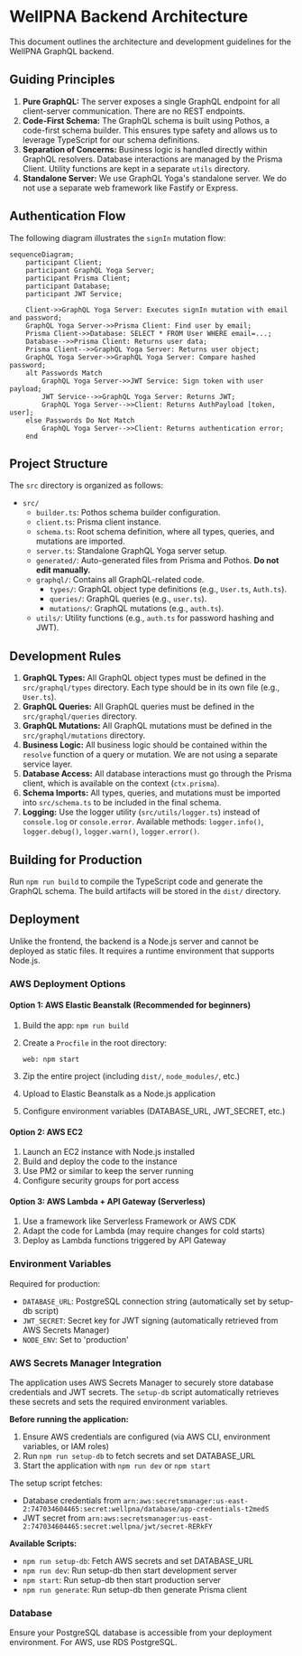 # WellPNA Backend Architecture

This document outlines the architecture and development guidelines for the WellPNA GraphQL backend.

## Guiding Principles

1. **Pure GraphQL:** The server exposes a single GraphQL endpoint for all client-server communication. There are no REST endpoints.
2. **Code-First Schema:** The GraphQL schema is built using Pothos, a code-first schema builder. This ensures type safety and allows us to leverage TypeScript for our schema definitions.
3. **Separation of Concerns:** Business logic is handled directly within GraphQL resolvers. Database interactions are managed by the Prisma Client. Utility functions are kept in a separate `utils` directory.
4. **Standalone Server:** We use GraphQL Yoga's standalone server. We do not use a separate web framework like Fastify or Express.

## Authentication Flow

The following diagram illustrates the `signIn` mutation flow:

```mermaid
sequenceDiagram;
    participant Client;
    participant GraphQL Yoga Server;
    participant Prisma Client;
    participant Database;
    participant JWT Service;

    Client->>GraphQL Yoga Server: Executes signIn mutation with email and password;
    GraphQL Yoga Server->>Prisma Client: Find user by email;
    Prisma Client->>Database: SELECT * FROM User WHERE email=...;
    Database-->>Prisma Client: Returns user data;
    Prisma Client-->>GraphQL Yoga Server: Returns user object;
    GraphQL Yoga Server->>GraphQL Yoga Server: Compare hashed password;
    alt Passwords Match
        GraphQL Yoga Server->>JWT Service: Sign token with user payload;
        JWT Service-->>GraphQL Yoga Server: Returns JWT;
        GraphQL Yoga Server-->>Client: Returns AuthPayload [token, user];
    else Passwords Do Not Match
        GraphQL Yoga Server-->>Client: Returns authentication error;
    end
```

## Project Structure

The `src` directory is organized as follows:

- `src/`
  - `builder.ts`: Pothos schema builder configuration.
  - `client.ts`: Prisma client instance.
  - `schema.ts`: Root schema definition, where all types, queries, and mutations are imported.
  - `server.ts`: Standalone GraphQL Yoga server setup.
  - `generated/`: Auto-generated files from Prisma and Pothos. **Do not edit manually.**
  - `graphql/`: Contains all GraphQL-related code.
    - `types/`: GraphQL object type definitions (e.g., `User.ts`, `Auth.ts`).
    - `queries/`: GraphQL queries (e.g., `user.ts`).
    - `mutations/`: GraphQL mutations (e.g., `auth.ts`).
  - `utils/`: Utility functions (e.g., `auth.ts` for password hashing and JWT).

## Development Rules

1. **GraphQL Types:** All GraphQL object types must be defined in the `src/graphql/types` directory. Each type should be in its own file (e.g., `User.ts`).
2. **GraphQL Queries:** All GraphQL queries must be defined in the `src/graphql/queries` directory.
3. **GraphQL Mutations:** All GraphQL mutations must be defined in the `src/graphql/mutations` directory.
4. **Business Logic:** All business logic should be contained within the `resolve` function of a query or mutation. We are not using a separate service layer.
5. **Database Access:** All database interactions must go through the Prisma client, which is available on the context (`ctx.prisma`).
6. **Schema Imports:** All types, queries, and mutations must be imported into `src/schema.ts` to be included in the final schema.
7. **Logging:** Use the logger utility (`src/utils/logger.ts`) instead of `console.log` or `console.error`. Available methods: `logger.info()`, `logger.debug()`, `logger.warn()`, `logger.error()`.

## Building for Production

Run `npm run build` to compile the TypeScript code and generate the GraphQL schema. The build artifacts will be stored in the `dist/` directory.

## Deployment

Unlike the frontend, the backend is a Node.js server and cannot be deployed as static files. It requires a runtime environment that supports Node.js.

### AWS Deployment Options

#### Option 1: AWS Elastic Beanstalk (Recommended for beginners)

1. Build the app: `npm run build`
2. Create a `Procfile` in the root directory:

   ```
   web: npm start
   ```

3. Zip the entire project (including `dist/`, `node_modules/`, etc.)
4. Upload to Elastic Beanstalk as a Node.js application
5. Configure environment variables (DATABASE_URL, JWT_SECRET, etc.)

#### Option 2: AWS EC2

1. Launch an EC2 instance with Node.js installed
2. Build and deploy the code to the instance
3. Use PM2 or similar to keep the server running
4. Configure security groups for port access

#### Option 3: AWS Lambda + API Gateway (Serverless)

1. Use a framework like Serverless Framework or AWS CDK
2. Adapt the code for Lambda (may require changes for cold starts)
3. Deploy as Lambda functions triggered by API Gateway

### Environment Variables

Required for production:

- `DATABASE_URL`: PostgreSQL connection string (automatically set by setup-db script)
- `JWT_SECRET`: Secret key for JWT signing (automatically retrieved from AWS Secrets Manager)
- `NODE_ENV`: Set to 'production'

### AWS Secrets Manager Integration

The application uses AWS Secrets Manager to securely store database credentials and JWT secrets. The `setup-db` script automatically retrieves these secrets and sets the required environment variables.

**Before running the application:**

1. Ensure AWS credentials are configured (via AWS CLI, environment variables, or IAM roles)
2. Run `npm run setup-db` to fetch secrets and set DATABASE_URL
3. Start the application with `npm run dev` or `npm start`

The setup script fetches:

- Database credentials from `arn:aws:secretsmanager:us-east-2:747034604465:secret:wellpna/database/app-credentials-t2medS`
- JWT secret from `arn:aws:secretsmanager:us-east-2:747034604465:secret:wellpna/jwt/secret-RERkFY`

**Available Scripts:**

- `npm run setup-db`: Fetch AWS secrets and set DATABASE_URL
- `npm run dev`: Run setup-db then start development server
- `npm start`: Run setup-db then start production server
- `npm run generate`: Run setup-db then generate Prisma client

### Database

Ensure your PostgreSQL database is accessible from your deployment environment. For AWS, use RDS PostgreSQL.
